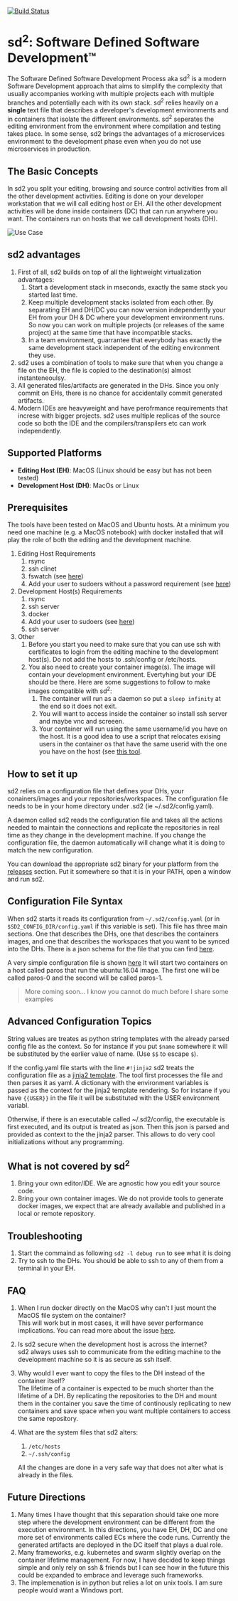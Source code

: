 [![Build Status](https://travis-ci.org/gae123/sd2.svg?branch=master)](https://travis-ci.org/gae123/sd2)

# sd<sup>2</sup>: Software Defined Software Development™
The Software Defined Software Development Process aka sd<sup>2</sup> is 
a modern Software Development approach that aims to simplify the 
complexity that usually accompanies working with multiple projects 
each with multiple branches and potentially each with its own
stack. sd<sup>2</sup> relies heavily on a **single** text 
file that describes a developer's development environments and in containers 
that isolate the different environments. sd<sup>2</sup> seperates the editing 
environment from the environment where compilation and testing takes place. 
In some sense, sd2 brings the advantages of a microservices environment to 
the development phase even when you do not use microservices in production.

## The Basic Concepts
In sd2 you split your editing, browsing and source control activities from all 
the other development activities. Editing is done on your developer 
workstation that we will call editing host or EH. All the other development 
activities will be done inside containers (DC) that can run anywhere you want. 
The containers run on hosts that we call development hosts (DH).

![Use Case](https://docs.google.com/drawings/d/1uO3umvqVMIM2HnrXJwRAgAX2UWRYNVqEKDTNggXlEIc/pub?w=960&h=720)

## sd2 advantages
1. First of all, sd2 builds on top of all the lightweight virtualization advantages:
    1. Start a development stack in mseconds, exactly the same stack you started last time.
    1. Keep multiple development stacks isolated from each other. 
    By separating EH and DH/DC you can now version independently your 
    EH from your DH & DC where your development environment runs. 
    So now you can work on multiple projects (or releases of the same project) 
    at the same time that have incompatible stacks.
    1. In a team environment, guarrantee that everybody has exactly the 
    same development stack independent of the editing environment they use.
1. sd2 uses a combination of tools to make sure that when you change a file on 
the EH, the file is copied to the destination(s) almost instanteneoulsy.
1. All generated files/artifacts are generated in the DHs. Since you only 
commit on EHs, there is no chance for accidentally commit generated artifacts.
1. Modern IDEs are heavyweight and have perofrmance requirements that increse 
with bigger projects. sd2 uses multiple replicas of the source code so both the 
IDE and the compilers/transpilers etc can work independently.

## Supported Platforms
* **Editing Host (EH)**: MacOS  (Linux should be easy but has not been tested)
* **Development Host (DH)**: MacOs or Linux 

## Prerequisites
The tools have been tested on MacOS and Ubuntu hosts. At a minimum you 
need one machine (e.g. a MacOS notebook) with docker installed that will
 play the role of both the editing and the development machine.

1. Editing Host Requirements
   1. rsync
   1. ssh clinet
   1. fswatch (see [here](http://stackoverflow.com/questions/1515730/is-there-a-command-like-watch-or-inotifywait-on-the-mac))
   1. Add your user to sudoers without a password requirement (see [here](https://askubuntu.com/questions/168461/how-do-i-sudo-without-having-to-enter-my-password))
1. Development Host(s) Requirements
   1. rsync
   1. ssh server
   1. docker
   1. Add your user to sudoers (see [here](https://askubuntu.com/questions/168461/how-do-i-sudo-without-having-to-enter-my-password))
   1. ssh server
1. Other
   1. Before you start you need to make sure that you can use ssh with  
      certificates to login from the editing machine to the development host(s). 
      Do not add the hosts to .ssh/config or /etc/hosts.
   1. You also need to create your container image(s). The image will contain your 
      development environment. Evertyhing but your IDE should be there.
      Here are some suggestions to follow to make images compatible with 
      sd<sup>2</sup>:
       1. The container will run as a daemon so put a `sleep infinity` at the end 
       so it does not exit.
       1. You will want to access inside the container so install ssh server 
          and maybe vnc and screeen.
       1. Your container will run using the same username/id you have on the 
       host. It is a good idea to use a script that relocates exising users 
       in the container os that have the same userid with the one you have 
       on the host (see [this tool](https://github.com/schmidigital/permission-fix/blob/master/tools/permission_fix).
       
## How to set it up
sd2 relies on a configuration file that defines your DHs, your conainers/images 
and your repositories/workspaces. The configuration file needs to be in your home directory 
under .sd2 (ie ~/.sd2/config.yaml). 

A daemon called sd2 reads the configuration 
file and takes all the actions needed to maintain the connections and replicate 
the repositories in real time as they change in the development machine.
If you change the configuration file, the daemon automatically will change what 
it is doing to match the new configuration.

You can download the appropriate sd2 binary for your platform 
from the [releases](/releases) section. Put it
somewhere so that it is in your PATH, open a window and run sd2.

## Configuration File Syntax
When sd2 starts it reads its configuration from `~/.sd2/config.yaml` 
(or in `$SD2_CONFIG_DIR/config.yaml` if this variable is set). This file
has three main sections. One that describes the DHs, one that describes the 
containers images, and one that describes the workspaces that you want to be
synced into the DHs. There is a json schema for the file that you can find
[here](https://raw.githubusercontent.com/gae123/sd2/master/src/lib/sd2/config_schema.json).

A very simple configuration file is shown 
[here](https://raw.githubusercontent.com/gae123/sd2/master/examples/config-1/config.yaml)
It will start two containers on a host called paros that run the ubuntu:16.04 image.
The first one will be called paros-0 and the second will be called paros-1.


> More coming soon... I know you cannot do much before I share some examples

## Advanced Configuration Topics
String values are treates as python string templates with the already parsed
config file as the context. So for instance if you put `$name` somewhere it will
be substituted by the earlier value of name. (Use `$$` to escape `$`). 

If the config.yaml file starts with the line `#!jinja2`
sd2 treats the configuration file as a [jinja2 template](http://jinja.pocoo.org/docs/2.9/). 
The tool first processes the file
and then parses it as yaml. A dictionary with the environment variables
is passed as the context for the jinja2 template rendering. So for instane if
you have `{{USER}}` in the file it will be substituted with the USER environment
variabl.

Otherwise, if there is an executable called ~/.sd2/config,
the executable is first executed, and its output is treated as json. Then this json
is parsed and provided as context to the the jinja2 parser. This allows to do 
very cool initializations without any programming.


## What is not covered by sd<sup>2</sup>
1. Bring your own editor/IDE. We are agnostic how you edit your source code.
1. Bring your own container images. We do not provide tools to generate
 docker images, we expect that are already available and published in 
 a local or remote repository.
 
 
## Troubleshooting
1. Start the commaind as following `sd2 -l debug run` to see what it is doing
1. Try to ssh to the DHs. You should be able to ssh to any of them from a 
terminal in your EH.
 
## FAQ
1. When I run docker directly on the MacOS why can't I just mount the MacOS 
file system on the container?  
This will work but in most cases, it will have sever performance implications. 
You can read more about the issue [here](https://forums.docker.com/t/file-access-in-mounted-volumes-extremely-slow-cpu-bound/8076/174).
1. Is sd2 secure when the development host is across the internet?  
sd2 always uses ssh to communicate from the editing machine to the 
development machine so it is as secure as ssh itself.
1. Why would I ever want to copy the files to the DH instead of the container itself?  
The lifetime of a container is expected to be much shorter than the lifetime of a DH. 
By replicating the repositories to the DH and mount them in the container you save the 
time of continously replicating to new containers and save space when you want 
multiple containers to access the same repository.
1. What are the system files that sd2 alters:
    1. `/etc/hosts`
    1. `~/.ssh/config`  
    
    All the changes are done in a very safe way that does not alter what is 
    already in the files.
 
## Future Directions

1. Many times I have thought that this separation should take one more step
where the development environment can be different from the execution environment.
In this directions, you have EH, DH, DC and one more set of environments called ECs 
where the code runs. Currently the generated artifacts are deployed in 
the DC itself that plays a dual role.
1. Many frameworks, e.g. kubernetes and swarm slightly overlap on the container
lifetime management. For now, I have decided to keep things simple and only rely
on ssh & friends but I can see how in the future this could be expanded to embrace
and leverage such frameworks.
1. The implemenation is in python but relies a lot on unix tools. I am 
sure people would want a Windows port.

